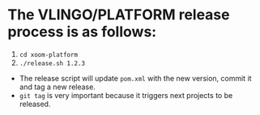 # The VLINGO/PLATFORM release process is as follows:

1. `cd xoom-platform`
2. `./release.sh 1.2.3`

- The release script will update `pom.xml` with the new version, commit it and tag a new release.
- `git tag` is very important because it triggers next projects to be released.
